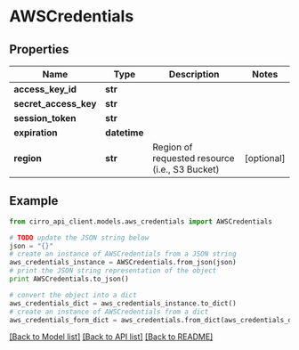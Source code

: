 # AWSCredentials


## Properties

Name | Type | Description | Notes
------------ | ------------- | ------------- | -------------
**access_key_id** | **str** |  | 
**secret_access_key** | **str** |  | 
**session_token** | **str** |  | 
**expiration** | **datetime** |  | 
**region** | **str** | Region of requested resource (i.e., S3 Bucket) | [optional] 

## Example

```python
from cirro_api_client.models.aws_credentials import AWSCredentials

# TODO update the JSON string below
json = "{}"
# create an instance of AWSCredentials from a JSON string
aws_credentials_instance = AWSCredentials.from_json(json)
# print the JSON string representation of the object
print AWSCredentials.to_json()

# convert the object into a dict
aws_credentials_dict = aws_credentials_instance.to_dict()
# create an instance of AWSCredentials from a dict
aws_credentials_form_dict = aws_credentials.from_dict(aws_credentials_dict)
```
[[Back to Model list]](../README.md#documentation-for-models) [[Back to API list]](../README.md#documentation-for-api-endpoints) [[Back to README]](../README.md)


